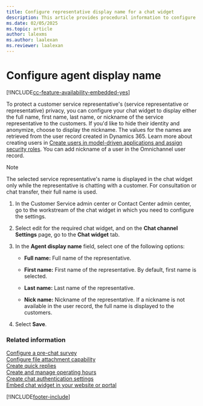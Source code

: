 ```yaml
---
title: Configure representative display name for a chat widget
description: This article provides procedural information to configure a representative's display name for a chat widget.
ms.date: 02/05/2025
ms.topic: article
author: lalexms
ms.author: laalexan
ms.reviewer: laalexan
---
```


# Configure agent display name

[!INCLUDE[cc-feature-availability-embedded-yes](../../includes/cc-feature-availability-embedded-yes.md)]

To protect a customer service representative's (service representative or representative) privacy, you can configure your chat widget to display either the full name, first name, last name, or nickname of the service representative to the customers. If you'd like to hide their identity and anonymize, choose to display the nickname. The values for the names are retrieved from the user record created in Dynamics 365. Learn more about creating users in [Create users in model-driven applications and assign security roles](/power-platform/admin/create-users-assign-online-security-roles). You can add nickname of a user in the Omnichannel user record.

> [!NOTE]
> The selected service representative's name is displayed in the chat widget only while the representative is chatting with a customer. For consultation or chat transfer, their full name is used.

1. In the Customer Service admin center or Contact Center admin center, go to the workstream of the chat widget in which you need to configure the settings. 
1. Select edit for the required chat widget, and on the **Chat channel Settings** page, go to the **Chat widget** tab.

1. In the **Agent display name** field, select one of the following options:

    - **Full name:** Full name of the representative.

    - **First name:** First name of the representative. By default, first name is selected.

    - **Last name:** Last name of the representative.

    - **Nick name:** Nickname of the representative. If a nickname is not available in the user record, the full name is displayed to the customers.

1. Select **Save**.

### Related information

[Configure a pre-chat survey](configure-pre-chat-survey.md) <br>
[Configure file attachment capability](configure-file-attachment.md)<br>
[Create quick replies](create-quick-replies.md) <br>
[Create and manage operating hours](create-operating-hours.md) <br>
[Create chat authentication settings](create-chat-auth-settings.md) <br> 
[Embed chat widget in your website or portal](embed-chat-widget-portal.md)


[!INCLUDE[footer-include](../../includes/footer-banner.md)]
